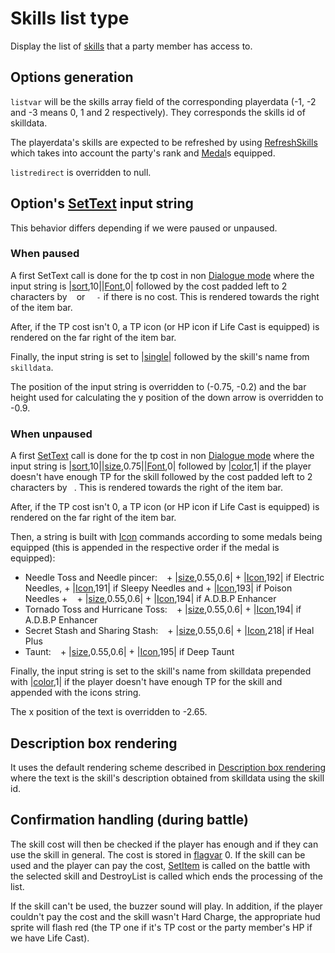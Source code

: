 # Skills list type

Display the list of [skills](../../Enums%20and%20IDs/Skills.md) that a party member has access to.

## Options generation

`listvar` will be the skills array field of the corresponding playerdata (-1, -2 and -3 means 0, 1 and 2 respectively). They corresponds the skills id of skilldata.

The playerdata's skills are expected to be refreshed by using [RefreshSkills](../../Battle%20system/RefreshSkills.md) which takes into account the party's rank and [Medal](../../Enums%20and%20IDs/Medal.md)s equipped.

`listredirect` is overridden to null.

## Option's [SetText](../../SetText/SetText.md) input string

This behavior differs depending if we were paused or unpaused.

### When paused

A first SetText call is done for the tp cost in non [Dialogue mode](../../SetText/Dialogue%20mode.md) where the input string is |[sort](../../SetText/Individual%20commands/Sort.md),10||[Font](../../SetText/Individual%20commands/Font.md),0| followed by the cost padded left to 2 characters by ` ` or `  -` if there is no cost. This is rendered towards the right of the item bar. 

After, if the TP cost isn't 0, a TP icon (or HP icon if Life Cast is equipped) is rendered on the far right of the item bar. 

Finally, the input string is set to |[single](../../SetText/Individual%20commands/Single.md)\| followed by the skill's name from `skilldata`. 

The position of the input string is overridden to (-0.75, -0.2) and the bar height used for calculating the y position of the down arrow is overridden to -0.9.

### When unpaused

A first [SetText](../../SetText/SetText.md) call is done for the tp cost in non [Dialogue mode](../../SetText/Dialogue%20mode.md) where the input string is |[sort](../../SetText/Individual%20commands/Sort.md),10||[size](../../SetText/Individual%20commands/size.md),0.75||[Font](../../SetText/Individual%20commands/Font.md),0| followed by |[color](../../SetText/Individual%20commands/Color.md),1| if the player doesn't have enough TP for the skill followed by the cost padded left to 2 characters by ` `.  This is rendered towards the right of the item bar. 

After, if the TP cost isn't 0, a TP icon (or HP icon if Life Cast is equipped) is rendered on the far right of the item bar. 

Then, a string is built with [Icon](../../SetText/Individual%20commands/Icon.md) commands according to some medals being equipped (this is appended in the respective order if the medal is equipped):

* Needle Toss and Needle pincer: ` ` + |[size](../../SetText/Individual%20commands/size.md),0.55,0.6| + |[Icon](../../SetText/Individual%20commands/Icon.md),192| if Electric Needles, + |[Icon](../../SetText/Individual%20commands/Icon.md),191| if Sleepy Needles and + |[Icon](../../SetText/Individual%20commands/Icon.md),193| if Poison Needles + ` ` + |[size](../../SetText/Individual%20commands/size.md),0.55,0.6| + |[Icon](../../SetText/Individual%20commands/Icon.md),194| if A.D.B.P Enhancer
* Tornado Toss and Hurricane Toss: ` ` + |[size](../../SetText/Individual%20commands/size.md),0.55,0.6| + |[Icon](../../SetText/Individual%20commands/Icon.md),194| if A.D.B.P Enhancer
* Secret Stash and Sharing Stash: ` ` + |[size](../../SetText/Individual%20commands/size.md),0.55,0.6| + |[Icon](../../SetText/Individual%20commands/Icon.md),218| if Heal Plus
* Taunt: ` ` + |[size](../../SetText/Individual%20commands/size.md),0.55,0.6| + |[Icon](../../SetText/Individual%20commands/Icon.md),195| if Deep Taunt

Finally, the input string is set to the skill's name from skilldata prepended with |[color](../../SetText/Individual%20commands/Color.md),1| if the player doesn't have enough TP for the skill and appended with the icons string. 

The x position of the text is overridden to -2.65.

## Description box rendering

It uses the default rendering scheme described in [Description box rendering](../ShowItemList%20Life%20Cycle/Description%20box%20rendering.md) where the text is the skill's description obtained from skilldata using the skill id.

## Confirmation handling (during battle)

The skill cost will then be checked if the player has enough and if they can use the skill in general. The cost is stored in [flagvar](../../Flags%20arrays/flagvar.md) 0. If the skill can be used and the player can pay the cost, [SetItem](../../Battle%20system/Player%20UI/SetItem.md) is called on the battle with the selected skill and DestroyList is called which ends the processing of the list.

If the skill can't be used, the buzzer sound will play. In addition, if the player couldn't pay the cost and the skill wasn't Hard Charge, the appropriate hud sprite will flash red (the TP one if it's TP cost or the party member's HP if we have Life Cast).
